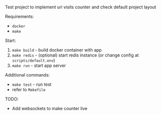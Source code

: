 Test project to implement uri visits counter and check default project layout

Requirements:
* `docker`
* `make`

Start:
1. `make build` - build docker container with app
2. `make redis` - (optional) start redis instance (or change config at `scripts/default.env`)
3. `make run` - start app server

Additional commands:
* `make test` - run test
* refer to `Makefile`

TODO:
* Add websockets to make counter live
